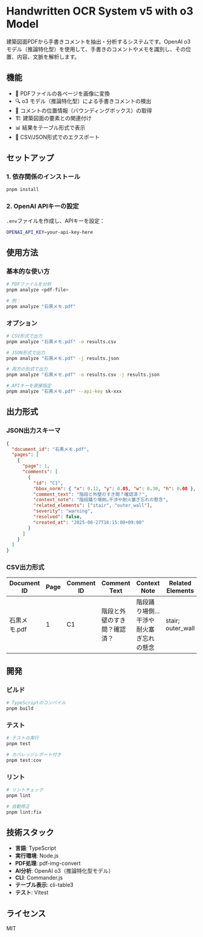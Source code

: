 # Handwritten OCR System v5 with o3 Model

建築図面PDFから手書きコメントを抽出・分析するシステムです。OpenAI o3 モデル（推論特化型）を使用して、手書きのコメントやメモを識別し、その位置、内容、文脈を解析します。

## 機能

- 📄 PDFファイルの各ページを画像に変換
- 🔍 o3 モデル（推論特化型）による手書きコメントの検出
- 📍 コメントの位置情報（バウンディングボックス）の取得
- 🏗️ 建築図面の要素との関連付け
- 📊 結果をテーブル形式で表示
- 💾 CSV/JSON形式でのエクスポート

## セットアップ

### 1. 依存関係のインストール

```bash
pnpm install
```

### 2. OpenAI APIキーの設定

`.env`ファイルを作成し、APIキーを設定：

```bash
OPENAI_API_KEY=your-api-key-here
```

## 使用方法

### 基本的な使い方

```bash
# PDFファイルを分析
pnpm analyze <pdf-file>

# 例：
pnpm analyze "石黒メモ.pdf"
```

### オプション

```bash
# CSV形式で出力
pnpm analyze "石黒メモ.pdf" -o results.csv

# JSON形式で出力
pnpm analyze "石黒メモ.pdf" -j results.json

# 両方の形式で出力
pnpm analyze "石黒メモ.pdf" -o results.csv -j results.json

# APIキーを直接指定
pnpm analyze "石黒メモ.pdf" --api-key sk-xxx
```

## 出力形式

### JSON出力スキーマ

```json
{
  "document_id": "石黒メモ.pdf",
  "pages": [
    {
      "page": 1,
      "comments": [
        {
          "id": "C1",
          "bbox_norm": { "x": 0.12, "y": 0.05, "w": 0.30, "h": 0.08 },
          "comment_text": "階段と外壁のすき間？確認済？",
          "context_note": "階段踊り場側…干渉や耐火塞ぎ忘れの懸念",
          "related_elements": ["stair", "outer_wall"],
          "severity": "warning",
          "resolved": false,
          "created_at": "2025-06-27T16:15:00+09:00"
        }
      ]
    }
  ]
}
```

### CSV出力形式

| Document ID | Page | Comment ID | Comment Text | Context Note | Related Elements | Severity | Resolved | X Position | Y Position | Width | Height | Created At |
|------------|------|------------|--------------|--------------|------------------|----------|----------|------------|------------|-------|--------|------------|
| 石黒メモ.pdf | 1 | C1 | 階段と外壁のすき間？確認済？ | 階段踊り場側…干渉や耐火塞ぎ忘れの懸念 | stair; outer_wall | warning | false | 0.120 | 0.050 | 0.300 | 0.080 | 2025-06-27T16:15:00+09:00 |

## 開発

### ビルド

```bash
# TypeScriptのコンパイル
pnpm build
```

### テスト

```bash
# テストの実行
pnpm test

# カバレッジレポート付き
pnpm test:cov
```

### リント

```bash
# リントチェック
pnpm lint

# 自動修正
pnpm lint:fix
```

## 技術スタック

- **言語**: TypeScript
- **実行環境**: Node.js
- **PDF処理**: pdf-img-convert
- **AI分析**: OpenAI o3（推論特化型モデル）
- **CLI**: Commander.js
- **テーブル表示**: cli-table3
- **テスト**: Vitest

## ライセンス

MIT